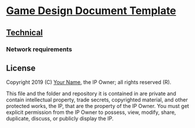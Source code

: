 # [Game Design Document Template](../readme.md)

## [Technical](./readme.md)

### Network requirements

## License

Copyright 2019 (C) [Your Name](https://your-name.github.io), the IP Owner; all rights reserved (R).

This file and the folder and repository it is contained in are private and contain intellectual property, trade secrets, copyrighted material, and other protected works, the IP, that are the property of the IP Owner. You must get explicit permission from the IP Owner to possess, view, modify, share, duplicate, discuss, or publicly display the IP.
